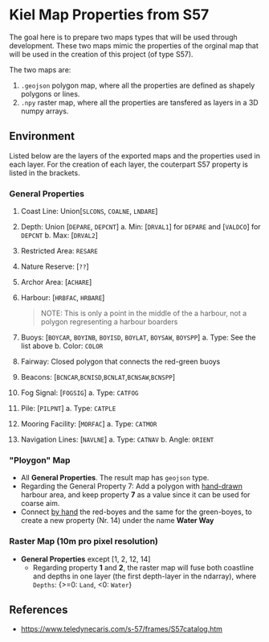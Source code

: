# Kiel Map Properties from S57

The goal here is to prepare two maps types that will be used through development.
These two maps mimic the properties of the orginal map that will be used in the creation of this project (of type S57).

The two maps are:

1. ``.geojson`` polygon map, where all the properties are defined as shapely polygons or lines.
2. ``.npy`` raster map, where all the properties are tansfered as layers in a 3D numpy arrays.

## Environment

Listed below are the layers of the exported maps and the properties used in each layer.
For the creation of each layer, the couterpart S57 property is listed in the brackets.

### General Properties

1. Coast Line: Union[``SLCONS``, ``COALNE``, ``LNDARE``]
2. Depth: Union [``DEPARE``, ``DEPCNT``] 
   a. Min: [``DRVAL1``] for ``DEPARE`` and [``VALDCO``] for ``DEPCNT``
   b. Max: [``DRVAL2``]       
3. Restricted Area: ``RESARE``
4. Nature Reserve: [``??``]
5. Archor Area: [``ACHARE``]
6. Harbour: [``HRBFAC``, `HRBARE`]
   
   > NOTE: This is only a point in the middle of the a harbour, not a polygon regresenting a harbour boarders
7. Buoys: [``BOYCAR``, ``BOYINB``, ``BOYISD``, ``BOYLAT``, ``BOYSAW``, ``BOYSPP``]
    a. Type: See the list above
    b. Color: ``COLOR``
8. Fairway: Closed polygon that connects the red-green buoys
9. Beacons: [``BCNCAR``,``BCNISD``,``BCNLAT``,``BCNSAW``,``BCNSPP``]
10. Fog Signal: [``FOGSIG``]
    a. Type: ``CATFOG``
11. Pile: [``PILPNT``]
    a. Type: ``CATPLE``
12. Mooring Facility: [``MORFAC``]
    a. Type: ``CATMOR``
13. Navigation Lines: [``NAVLNE``]
    a. Type: ``CATNAV``
    b. Angle: ``ORIENT``

### "Ploygon" Map

+ All **General Properties**. The result map has ``geojson`` type.
+ Regarding the General Property 7: Add a polygon with <u>hand-drawn</u> harbour area, and keep property **7** as a value since it can be used for coarse aim.
+ Connect <u>by hand</u> the red-boyes and the same for the green-boyes, to create a new property (Nr. 14) under the name **Water Way**

### Raster Map (10m pro pixel resolution)

+ **General Properties** except [1, 2, 12, 14]
  + Regarding property **1** and **2**, the raster map will fuse both coastline and depths in one layer (the first depth-layer in the ndarray), where ``Depths``: {>=0: ``Land``, <0: ``Water``}

## References

- https://www.teledynecaris.com/s-57/frames/S57catalog.htm